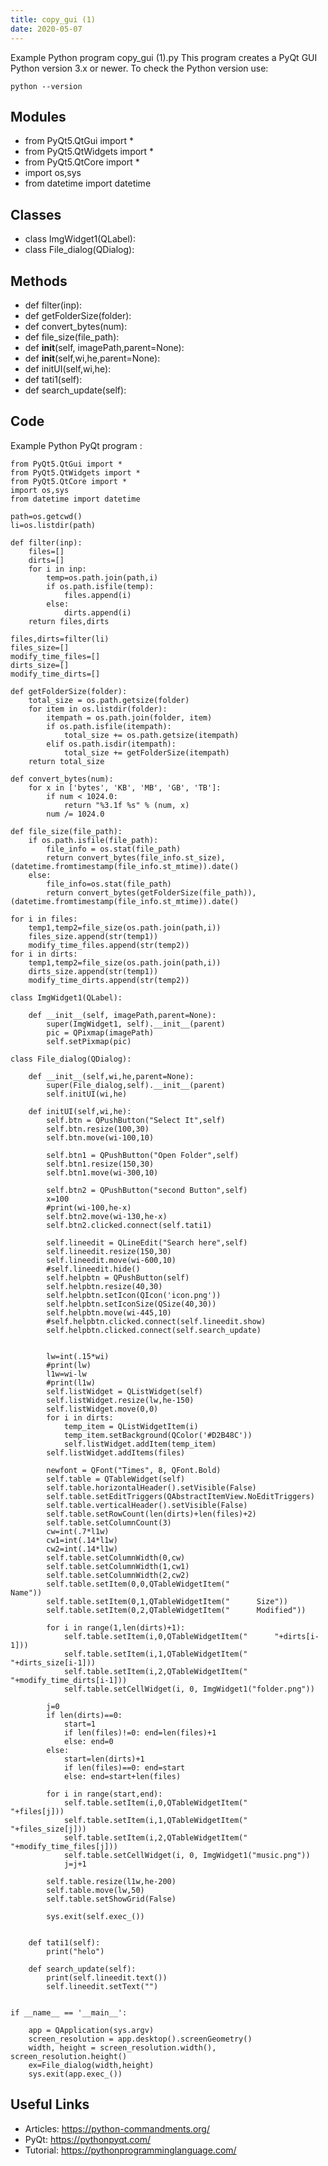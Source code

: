 ```yaml
---
title: copy_gui (1)
date: 2020-05-07
---
```

Example Python program copy_gui (1).py
This program creates a PyQt GUI
Python version 3.x or newer.
To check the Python version use:

    python --version

## Modules

* from PyQt5.QtGui import *
* from PyQt5.QtWidgets import *
* from PyQt5.QtCore import *
* import os,sys
* from datetime import datetime

## Classes

* class ImgWidget1(QLabel):
* class File_dialog(QDialog):

## Methods

* def filter(inp):
* def getFolderSize(folder):
* def convert_bytes(num):
* def file_size(file_path):
* def __init__(self, imagePath,parent=None):
* def __init__(self,wi,he,parent=None):
* def initUI(self,wi,he):
* def tati1(self):
* def search_update(self):

## Code

Example Python PyQt program :

    from PyQt5.QtGui import *
    from PyQt5.QtWidgets import *
    from PyQt5.QtCore import *
    import os,sys
    from datetime import datetime
    
    path=os.getcwd()
    li=os.listdir(path)
    
    def filter(inp):
        files=[]
        dirts=[]
        for i in inp:
            temp=os.path.join(path,i)
            if os.path.isfile(temp):
                files.append(i)
            else:
                dirts.append(i)
        return files,dirts
    
    files,dirts=filter(li)
    files_size=[]
    modify_time_files=[]
    dirts_size=[]
    modify_time_dirts=[]
    
    def getFolderSize(folder):
        total_size = os.path.getsize(folder)
        for item in os.listdir(folder):
            itempath = os.path.join(folder, item)
            if os.path.isfile(itempath):
                total_size += os.path.getsize(itempath)
            elif os.path.isdir(itempath):
                total_size += getFolderSize(itempath)
        return total_size
    
    def convert_bytes(num):
        for x in ['bytes', 'KB', 'MB', 'GB', 'TB']:
            if num < 1024.0:
                return "%3.1f %s" % (num, x)
            num /= 1024.0
    
    def file_size(file_path):
        if os.path.isfile(file_path):
            file_info = os.stat(file_path)
            return convert_bytes(file_info.st_size),(datetime.fromtimestamp(file_info.st_mtime)).date()
        else:
            file_info=os.stat(file_path)
            return convert_bytes(getFolderSize(file_path)),(datetime.fromtimestamp(file_info.st_mtime)).date()
    
    for i in files:
        temp1,temp2=file_size(os.path.join(path,i))
        files_size.append(str(temp1))
        modify_time_files.append(str(temp2))
    for i in dirts:
        temp1,temp2=file_size(os.path.join(path,i))
        dirts_size.append(str(temp1))
        modify_time_dirts.append(str(temp2))
    
    class ImgWidget1(QLabel):
    
        def __init__(self, imagePath,parent=None):
            super(ImgWidget1, self).__init__(parent)
            pic = QPixmap(imagePath)
            self.setPixmap(pic)
    
    class File_dialog(QDialog):
    
        def __init__(self,wi,he,parent=None):
            super(File_dialog,self).__init__(parent)
            self.initUI(wi,he)
    
        def initUI(self,wi,he):
            self.btn = QPushButton("Select It",self)
            self.btn.resize(100,30)
            self.btn.move(wi-100,10)
    
            self.btn1 = QPushButton("Open Folder",self)
            self.btn1.resize(150,30)
            self.btn1.move(wi-300,10)
    
            self.btn2 = QPushButton("second Button",self)
            x=100
            #print(wi-100,he-x)
            self.btn2.move(wi-130,he-x)
            self.btn2.clicked.connect(self.tati1)
    
            self.lineedit = QLineEdit("Search here",self)
            self.lineedit.resize(150,30)
            self.lineedit.move(wi-600,10)
            #self.lineedit.hide()
            self.helpbtn = QPushButton(self)
            self.helpbtn.resize(40,30)
            self.helpbtn.setIcon(QIcon('icon.png'))
            self.helpbtn.setIconSize(QSize(40,30))
            self.helpbtn.move(wi-445,10)
            #self.helpbtn.clicked.connect(self.lineedit.show)
            self.helpbtn.clicked.connect(self.search_update)
    
    
            lw=int(.15*wi)
            #print(lw)
            l1w=wi-lw
            #print(l1w)
            self.listWidget = QListWidget(self)
            self.listWidget.resize(lw,he-150)
            self.listWidget.move(0,0)
            for i in dirts:
                temp_item = QListWidgetItem(i)
                temp_item.setBackground(QColor('#D2B48C'))
                self.listWidget.addItem(temp_item)
            self.listWidget.addItems(files)
    
            newfont = QFont("Times", 8, QFont.Bold)
            self.table = QTableWidget(self)
            self.table.horizontalHeader().setVisible(False)
            self.table.setEditTriggers(QAbstractItemView.NoEditTriggers)
            self.table.verticalHeader().setVisible(False)
            self.table.setRowCount(len(dirts)+len(files)+2)
            self.table.setColumnCount(3)
            cw=int(.7*l1w)
            cw1=int(.14*l1w)
            cw2=int(.14*l1w)
            self.table.setColumnWidth(0,cw)
            self.table.setColumnWidth(1,cw1)
            self.table.setColumnWidth(2,cw2)
            self.table.setItem(0,0,QTableWidgetItem("                                   Name"))
            self.table.setItem(0,1,QTableWidgetItem("      Size"))
            self.table.setItem(0,2,QTableWidgetItem("      Modified"))
    
            for i in range(1,len(dirts)+1):
                self.table.setItem(i,0,QTableWidgetItem("      "+dirts[i-1]))
                self.table.setItem(i,1,QTableWidgetItem("      "+dirts_size[i-1]))
                self.table.setItem(i,2,QTableWidgetItem("      "+modify_time_dirts[i-1]))
                self.table.setCellWidget(i, 0, ImgWidget1("folder.png"))
    
            j=0
            if len(dirts)==0:
                start=1
                if len(files)!=0: end=len(files)+1
                else: end=0
            else:
                start=len(dirts)+1
                if len(files)==0: end=start
                else: end=start+len(files)
    
            for i in range(start,end):
                self.table.setItem(i,0,QTableWidgetItem("      "+files[j]))
                self.table.setItem(i,1,QTableWidgetItem("      "+files_size[j]))
                self.table.setItem(i,2,QTableWidgetItem("      "+modify_time_files[j]))
                self.table.setCellWidget(i, 0, ImgWidget1("music.png"))
                j=j+1
    
            self.table.resize(l1w,he-200)
            self.table.move(lw,50)
            self.table.setShowGrid(False)
    
            sys.exit(self.exec_())
    
    
        def tati1(self):
            print("helo")
    
        def search_update(self):
            print(self.lineedit.text())
            self.lineedit.setText("")
    
    
    if __name__ == '__main__':
    
        app = QApplication(sys.argv)
        screen_resolution = app.desktop().screenGeometry()
        width, height = screen_resolution.width(), screen_resolution.height()
        ex=File_dialog(width,height)
        sys.exit(app.exec_())
    

## Useful Links

- Articles: https://python-commandments.org/
- PyQt: https://pythonpyqt.com/
- Tutorial: https://pythonprogramminglanguage.com/
